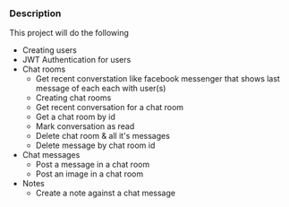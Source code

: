 ### Description

This project will do the following

- Creating users
- JWT Authentication for users
- Chat rooms
  - Get recent converstation like facebook messenger that shows last message of each each with user(s)
  - Creating chat rooms
  - Get recent conversation for a chat room
  - Get a chat room by id
  - Mark conversation as read
  - Delete chat room & all it's messages
  - Delete message by chat room id
- Chat messages
  - Post a message in a chat room
  - Post an image in a chat room
- Notes
  - Create a note against a chat message
